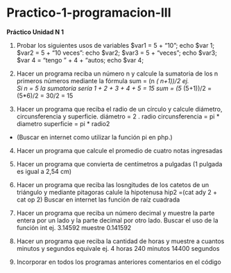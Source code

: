 # Practico-1-programacion-III
**Práctico Unidad N 1**


1. Probar los siguientes usos de variables
 $var1 = 5 + “10”;
 echo $var 1;
 $var2 = 5  + “10 veces”:
 echo $var2;
 $var3 = 5 + “veces”;
 echo $var3;
 $var 4 = “tengo ” + 4 + “autos;
 echo $var 4;  
  
2. Hacer un programa reciba un número n y calcule la sumatoria de los n primeros números mediante la fórmula
 sum = (n *( n+1))/2
 ej.  
 Si n = 5 la sumatoria sería 1 + 2 + 3 + 4 + 5 = 15
 sum = (5* (5+1))/2 = (5*6)/2 = 30/2 = 15


3. Hacer un programa que reciba el radio de un círculo y calcule diámetro, circunsferencia y superficie. 
 diámetro = 2 . radio
 circunsferencia = pi * diametro
 superficie = pi * radio2 
 - (Buscar en internet como utilizar la función pi en php.)

4. Hacer un programa que calcule el promedio de cuatro notas ingresadas

5. Hacer un programa que convierta de centímetros a pulgadas (1 pulgada es igual a 2,54 cm)

6. Hacer un programa que reciba las losngitudes de los catetos de un triángulo y mediante pitagoras calule la hipotenusa
 hip2 =(cat ady 2 + cat op 2)
 Buscar en internet las función de raíz cuadrada

7. Hacer un programa que reciba un número decimal y muestre la parte entera por un lado y la parte decimal por otro lado. Buscar el uso de la función int
 ej. 3.14592
 muestre 0.141592

8. Hacer un programa que reciba la cantidad de horas y muestre a cuantos minutos y segundos equivale
 ej. 4 horas
 240 minutos
 14400 segundos

9. Incorporar en todos los programas anteriores comentarios en el código



